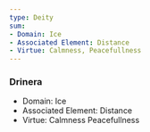 ```yaml
---
type: Deity
sum:
- Domain: Ice
- Associated Element: Distance
- Virtue: Calmness, Peacefullness
---
```

### Drinera
- Domain: Ice
- Associated Element: Distance
- Virtue: Calmness Peacefullness